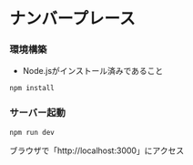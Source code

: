 # ナンバープレース

### 環境構築

- Node.jsがインストール済みであること

```shell
npm install
```

### サーバー起動

```shell
npm run dev
```

ブラウザで「http://localhost:3000」にアクセス